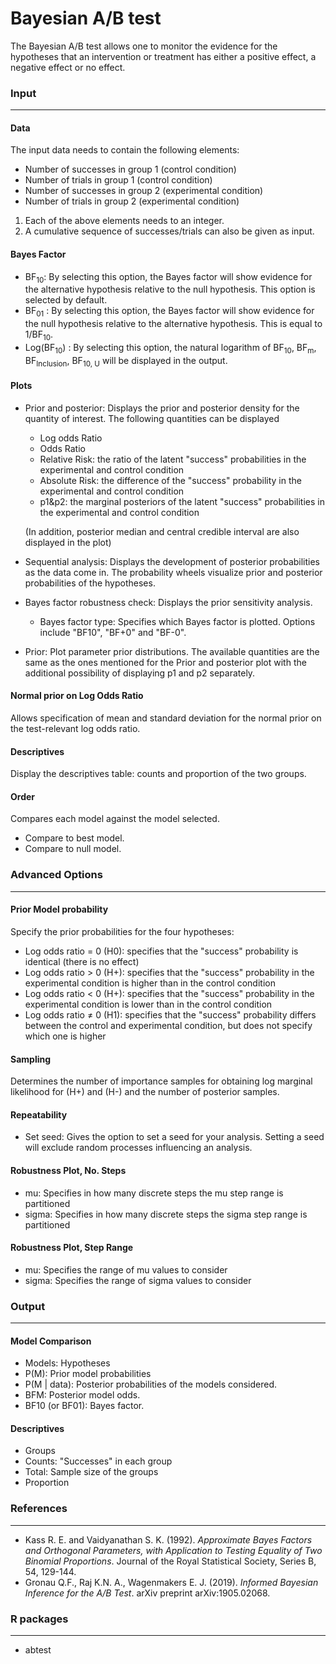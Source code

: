 Bayesian A/B test
=================

The Bayesian A/B test allows one to monitor the evidence for the hypotheses that an intervention or treatment has either a positive effect, a negative effect or no effect.


### Input
---------

#### Data
The input data needs to contain the following elements:

- Number of successes in group 1 (control condition)
- Number of trials in group 1 (control condition)
- Number of successes in group 2 (experimental condition)
- Number of trials in group 2 (experimental condition)

1. Each of the above elements needs to an integer.
2. A cumulative sequence of successes/trials can also be given as input.


#### Bayes Factor
- BF<sub>10</sub>: By selecting this option, the Bayes factor will show evidence for the alternative hypothesis relative to the null hypothesis. This option is selected by default.
- BF<sub>01</sub> : By selecting this option, the Bayes factor will show evidence for the null hypothesis relative to the alternative hypothesis. This is equal to 1/BF<sub>10</sub>.
- Log(BF<sub>10</sub>) : By selecting this option, the natural logarithm of BF<sub>10</sub>, BF<sub>m</sub>, BF<sub>Inclusion</sub>, BF<sub>10, U</sub> will be displayed in the output.


#### Plots
  - Prior and posterior: Displays the prior and posterior density for the quantity of interest. The following quantities can be displayed
    - Log odds Ratio
    - Odds Ratio
    - Relative Risk: the ratio of the latent "success" probabilities in the experimental and control condition
    - Absolute Risk: the difference of the "success" probability in the experimental and control condition
    - p1&p2: the marginal posteriors of the latent "success" probabilities in the experimental and control condition

    (In addition, posterior median and central credible interval are also displayed in the plot)
  - Sequential analysis: Displays the development of posterior probabilities as the data come in. The probability wheels visualize prior and posterior probabilities of the hypotheses.
  - Bayes factor robustness check: Displays the prior sensitivity analysis.
     - Bayes factor type: Specifies which Bayes factor is plotted. Options include "BF10", "BF+0" and "BF-0".
  - Prior: Plot parameter prior distributions. The available quantities are the same as the ones mentioned for the Prior and posterior plot with the additional possibility of displaying p1 and p2 separately.


#### Normal prior on Log Odds Ratio
Allows specification of mean and standard deviation for the normal prior on the test-relevant log odds ratio.


#### Descriptives
Display the descriptives table: counts and proportion of the two groups.


#### Order
Compares each model against the model selected.
  - Compare to best model.
  - Compare to null model.


### Advanced Options
--------------------

#### Prior Model probability
Specify the prior probabilities for the four hypotheses:
  - Log odds ratio = 0 (H0): specifies that the "success" probability is identical (there is no effect)
  - Log odds ratio > 0 (H+): specifies that the "success" probability in the experimental condition is higher than in the control condition
  - Log odds ratio < 0 (H+): specifies that the "success" probability in the experimental condition is lower than in the control condition
  - Log odds ratio ≠ 0 (H1): specifies that the "success" probability differs between the control and experimental condition, but does not specify which one is higher

#### Sampling
Determines the number of importance samples for obtaining log marginal likelihood for (H+) and (H-) and the number of posterior samples.

#### Repeatability
- Set seed: Gives the option to set a seed for your analysis. Setting a seed will exclude random processes influencing an analysis.

#### Robustness Plot, No. Steps
- mu: Specifies in how many discrete steps the mu step range is partitioned
- sigma: Specifies in how many discrete steps the sigma step range is partitioned

#### Robustness Plot, Step Range
- mu: Specifies the range of mu values to consider
- sigma: Specifies the range of sigma values to consider


### Output
----------

#### Model Comparison
  - Models: Hypotheses
  - P(M): Prior model probabilities
  - P(M | data): Posterior probabilities of the models considered.
  - BFM: Posterior model odds.
  - BF10 (or BF01): Bayes factor.

#### Descriptives
  - Groups
  - Counts: "Successes" in each group
  - Total: Sample size of the groups
  - Proportion


### References
--------------
  - Kass R. E. and Vaidyanathan S. K. (1992). *Approximate Bayes Factors and Orthogonal Parameters, with Application to Testing Equality of Two Binomial Proportions*. Journal of the Royal Statistical Society, Series B, 54, 129-144.
  - Gronau Q.F., Raj K.N. A., Wagenmakers E. J. (2019). *Informed Bayesian Inference for the A/B Test*. arXiv preprint arXiv:1905.02068.


### R packages
--------------
  - abtest
